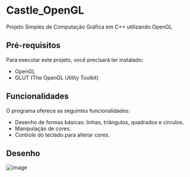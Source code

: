 # Castle_OpenGL

Projeto Simples de Computação Gráfica em C++ utilizando OpenGL

## Pré-requisitos

Para executar este projeto, você precisará ter instalado:

- OpenGL
- GLUT (The OpenGL Utility Toolkit)

## Funcionalidades

O programa oferece as seguintes funcionalidades:

- Desenho de formas básicas: linhas, triângulos, quadrados e círculos.
- Manipulação de cores.
- Controle do teclado para alterar cores.

## Desenho

![image](https://github.com/Cayo-Cesar/Castle_OpenGL/assets/96149641/d541a676-4a6b-420d-af75-dfa78a85d827)
